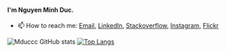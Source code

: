#### I'm Nguyen Minh Duc.

- 📫 How to reach me: [Email](mailto:mducc1412@gmail.com), [LinkedIn](https://www.linkedin.com/in/mducc/), [Stackoverflow](https://stackoverflow.com/users/9273266/mducc), [Instagram](https://www.instagram.com/m_ducc/), [Flickr](https://www.flickr.com/photos/192170319@N06/)

![Mduccc GitHub stats](https://github-readme-stats.vercel.app/api?username=mduccc&count_private=true&show_icons=true&hide_border=true&theme=dark&include_all_commits=true) [![Top Langs](https://github-readme-stats.vercel.app/api/top-langs/?username=mduccc&hide=html,css&show_icons=true&hide_border=true&theme=dark)](https://github.com/anuraghazra/github-readme-stats)

